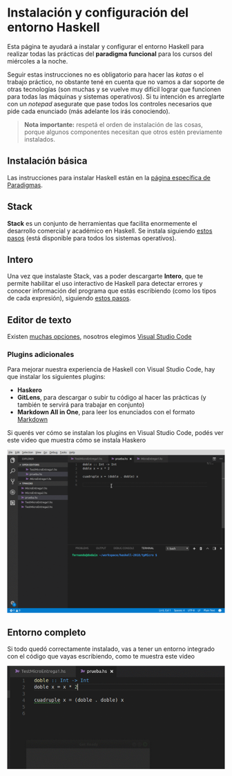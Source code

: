 # Instalación y configuración del entorno Haskell

Esta página te ayudará a instalar y configurar el entorno Haskell para realizar todas las prácticas del **paradigma funcional** para los cursos del miércoles a la noche.

Seguir estas instrucciones no es obligatorio para hacer las _katas_ o el trabajo práctico, no obstante tené en cuenta que no vamos a dar soporte de otras tecnologías (son muchas y se vuelve muy difícil lograr que funcionen para todas las máquinas y sistemas operativos). Si tu intención es arreglarte con un _notepad_ asegurate que pase todos los controles necesarios que pide cada enunciado (más adelante los irás conociendo).

> **Nota importante:** respetá el orden de instalación de las cosas, porque algunos componentes necesitan que otros estén previamente instalados.

## Instalación básica

Las instrucciones para instalar Haskell están en la [página específica de Paradigmas](http://www.pdep.com.ar/software/software-haskell).

## Stack

**Stack** es un conjunto de herramientas que facilita enormemente el desarrollo comercial y académico en Haskell. Se instala siguiendo [estos pasos](https://docs.haskellstack.org/en/stable/README/#how-to-install) (está disponible para todos los sistemas operativos).

## Intero

Una vez que instalaste Stack, vas a poder descargarte **Intero**, que te permite habilitar el uso interactivo de Haskell para detectar errores y conocer información del programa que estás escribiendo (como los tipos de cada expresión), siguiendo [estos pasos](https://github.com/chrisdone/intero/blob/master/TOOLING.md#installing).

## Editor de texto

Existen [muchas opciones](https://wiki.haskell.org/IDEs), nosotros elegimos [Visual Studio Code](https://code.visualstudio.com/)

### Plugins adicionales

Para mejorar nuestra experiencia de Haskell con Visual Studio Code, hay que instalar los siguientes plugins:

- **Haskero**
- **GitLens**, para descargar o subir tu código al hacer las prácticas (y también te servirá para trabajar en conjunto)
- **Markdown All in One**, para leer los enunciados con el formato [Markdown](https://help.github.com/articles/basic-writing-and-formatting-syntax/)

Si querés ver cómo se instalan los plugins en Visual Studio Code, podés ver este video que muestra cómo se instala Haskero 

![](../videos/vscHaskell.gif)

## Entorno completo

Si todo quedó correctamente instalado, vas a tener un entorno integrado con el código que vayas escribiendo, como te muestra este video 

![](../videos/vscLinterHaskell.gif)



